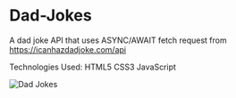 # Dad-Jokes
A dad joke API that uses ASYNC/AWAIT fetch request from https://icanhazdadjoke.com/api

Technologies Used:
HTML5
CSS3
JavaScript

![Dad Jokes](https://user-images.githubusercontent.com/103973119/179932577-dab8f1a0-a463-4832-83fc-3ffe174ca1e0.png)
